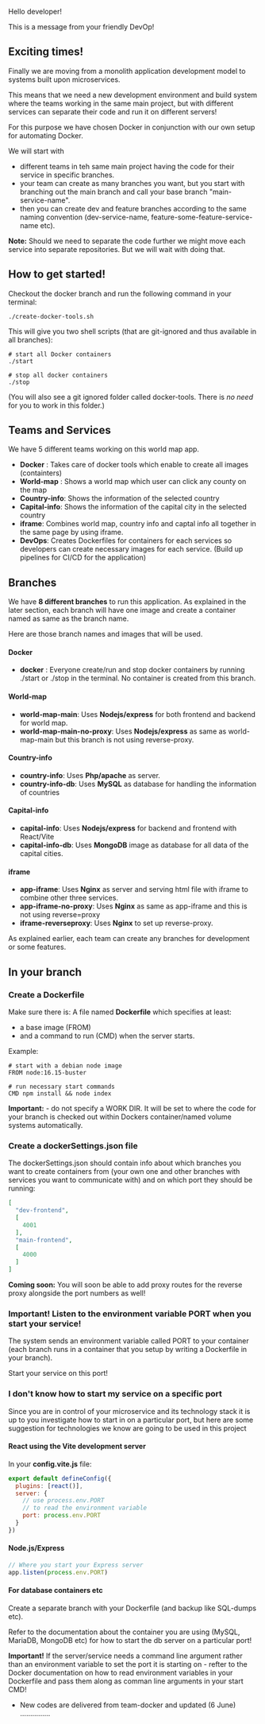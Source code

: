Hello developer!

This is a message from your friendly DevOp!

## Exciting times!
Finally we are moving from a monolith application development model to systems built upon microservices.

This means that we need a new development environment and build system where the teams working in the same main project, but with different services can separate their code and run it on different servers!

For this purpose we have chosen Docker in conjunction with our own setup for automating Docker.

We will start with 
* different teams in teh same main project having the code for their service in specific branches.
* your team can create as many branches you want, but you start with branching out the main branch and call your base branch "main-service-name".
* then you can create dev and feature branches according to the same naming convention (dev-service-name, feature-some-feature-service-name etc).

**Note:** Should we need to separate the code further we might move each service into separate repositories. But we will wait with doing that.

## How to get started!
Checkout the docker branch and run the following command in your terminal:

```
./create-docker-tools.sh
```

This will give you two shell scripts (that are git-ignored and thus available in all branches):

```
# start all Docker containers
./start
```

```
# stop all docker containers
./stop
```

(You will also see a git ignored folder called docker-tools. There is *no need* for you to work in this folder.)

## Teams and Services 
We have 5 different teams working on this world map app.
  - **Docker** : 
    Takes care of docker tools which enable to create all images (containters) 
  - **World-map** : 
    Shows a world map which user can click any county on the map 
  - **Country-info**:
    Shows the information of the selected country
  - **Capital-info**:
    Shows the information of the capital city in the selected country
  - **iframe**:
    Combines world map, country info and captal info all together in the same page by using iframe. 
  - **DevOps**: 
    Creates Dockerfiles for containers for each services so developers can create necessary images for each service. 
    (Build up pipelines for CI/CD for the application)

## Branches 
We have **8 different branches** to run this application. 
As explained in the later section, each branch will have one image and create a container named as same as the branch name.

Here are those branch names and images that will be used. 
#### Docker 
  - **docker** : Everyone create/run and stop docker containers by running ./start or ./stop in the terminal. 
             No container is created from this branch. 
#### World-map
  - **world-map-main**: Uses **Nodejs/express** for both frontend and backend for world map.
  - **world-map-main-no-proxy**: Uses **Nodejs/express** as same as world-map-main but this branch is not using reverse-proxy. 
#### Country-info
  - **country-info**: Uses **Php/apache** as server.
  - **country-info-db**: Uses **MySQL** as database for handling the information of countries 
#### Capital-info 
  - **capital-info**: Uses **Nodejs/express** for backend and frontend with React/Vite
  - **capital-info-db**: Uses **MongoDB** image as database for all data of the capital cities.
#### iframe 
  - **app-iframe**: Uses **Nginx** as server and serving html file with iframe to combine other three services.  
  - **app-iframe-no-proxy**: Uses **Nginx** as same as app-iframe and this is not using reverse=proxy 
  - **iframe-reverseproxy**: Uses **Nginx** to set up reverse-proxy. 

As explained earlier, each team can create any branches for development or some features.      


## In your branch

### Create a Dockerfile
Make sure there is: A file named **Dockerfile** which specifies at least:
* a base image (FROM) 
* and a command to run (CMD) when the server starts.

Example:

```
# start with a debian node image
FROM node:16.15-buster

# run necessary start commands
CMD npm install && node index
```

**Important:** - do not specify a WORK DIR. It will be set to where the code for your branch is checked out within Dockers container/named volume systems automatically.

### Create a dockerSettings.json file
The dockerSettings.json should contain info about which branches you want to create containers from (your own one and other branches with services you want to communicate with) and on which port they should be running:

```json
[
  "dev-frontend",
  [
    4001
  ],
  "main-frontend",
  [
    4000
  ]
]
```

**Coming soon:** You will soon be able to add proxy routes for the reverse proxy alongside the port numbers as well!


### Important! Listen to the environment variable PORT when you start your service!

The system sends an environment variable called PORT to your container (each branch runs in a container that you setup by writing a Dockerfile in your branch).

Start your service on this port!

### I don't know how to start my service on a specific port

Since you are in control of your microservice and its technology stack it is up to you investigate how to start in on a particular port, but here are some suggestion for technologies we know are going to be used in this project

#### React using the Vite development server

In your **config.vite.js** file:

```js
export default defineConfig({
  plugins: [react()],
  server: {
    // use process.env.PORT
    // to read the environment variable
    port: process.env.PORT
  }
})
```

#### Node.js/Express

```js
// Where you start your Express server
app.listen(process.env.PORT)
```

#### For database containers etc
Create a separate branch with your Dockerfile (and backup like SQL-dumps etc).

Refer to the documentation about the container you are using (MySQL, MariaDB, MongoDB etc) for how to start the db server on a particular port!

**Important!** If the server/service needs a command line argument rather than an environment variable to set the port it is starting on -  refter to the Docker documentation on how to read environment variables in your Dockerfile and pass them along as comman line arguments in your start CMD!

* New codes are delivered from team-docker and updated (6 June)
...............
